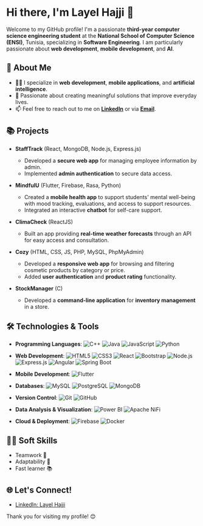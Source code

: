 # Hi there, I'm Layel Hajji 👋

Welcome to my GitHub profile! I'm a passionate **third-year computer science engineering student** at the **National School of Computer Science (ENSI)**, Tunisia, specializing in **Software Engineering**. I am particularly passionate about **web development**, **mobile development**, and **AI**. 

## 🚀 About Me
- 👩‍💻 I specialize in **web development**, **mobile applications**, and **artificial intelligence**. 
- 🧠 Passionate about creating meaningful solutions that improve everyday lives.
- 📫 Feel free to reach out to me on **[LinkedIn](https://www.linkedin.com/in/layelhajji)** or via **[Email](laiel.hajji@ensi-uma.tn)**.




## 📚 Projects
- **StaffTrack** (React, MongoDB, Node.js, Express.js)  
  - Developed a **secure web app** for managing employee information by admin.  
  - Implemented **admin authentication** to secure data access.

- **MindfulU** (Flutter, Firebase, Rasa, Python)  
  - Created a **mobile health app** to support students' mental well-being with mood tracking, evaluations, and access to support resources.  
  - Integrated an interactive **chatbot** for self-care support.

- **ClimaCheck** (ReactJS)  
  - Built an app providing **real-time weather forecasts** through an API for easy access and consultation.

- **Cozy** (HTML, CSS, JS, PHP, MySQL, PhpMyAdmin)  
  - Developed a **responsive web app** for browsing and filtering cosmetic products by category or price.  
  - Added **user authentication** and **product rating** functionality.

- **StockManager** (C)  
  - Developed a **command-line application** for **inventory management** in a store.

## 🛠️ Technologies & Tools

- **Programming Languages**: 
  ![C++](https://img.shields.io/badge/-C++-00599C?style=flat-square&logo=cplusplus&logoColor=white)
  ![Java](https://img.shields.io/badge/-Java-007396?style=flat-square&logo=java&logoColor=white)
  ![JavaScript](https://img.shields.io/badge/-JavaScript-F7DF1E?style=flat-square&logo=javascript&logoColor=black)
  ![Python](https://img.shields.io/badge/-Python-3776AB?style=flat-square&logo=python&logoColor=white)

- **Web Development**: 
  ![HTML5](https://img.shields.io/badge/-HTML5-E34F26?style=flat-square&logo=html5&logoColor=white)
  ![CSS3](https://img.shields.io/badge/-CSS3-1572B6?style=flat-square&logo=css3&logoColor=white)
  ![React](https://img.shields.io/badge/-React-61DAFB?style=flat-square&logo=react&logoColor=black)
  ![Bootstrap](https://img.shields.io/badge/-Bootstrap-563D7C?style=flat-square&logo=bootstrap&logoColor=white)
  ![Node.js](https://img.shields.io/badge/-Node.js-339933?style=flat-square&logo=node.js&logoColor=white)
  ![Express.js](https://img.shields.io/badge/-Express.js-000000?style=flat-square&logo=express&logoColor=white)
  ![Angular](https://img.shields.io/badge/-Angular-E23237?style=flat-square&logo=angular&logoColor=white)
  ![Spring Boot](https://img.shields.io/badge/-Spring%20Boot-6DB33F?style=flat-square&logo=spring-boot&logoColor=white)

- **Mobile Development**: 
  ![Flutter](https://img.shields.io/badge/-Flutter-02569B?style=flat-square&logo=flutter&logoColor=white)

- **Databases**: 
  ![MySQL](https://img.shields.io/badge/-MySQL-4479A1?style=flat-square&logo=mysql&logoColor=white)
  ![PostgreSQL](https://img.shields.io/badge/-PostgreSQL-336791?style=flat-square&logo=postgresql&logoColor=white)
  ![MongoDB](https://img.shields.io/badge/-MongoDB-47A248?style=flat-square&logo=mongodb&logoColor=white)

- **Version Control**: 
  ![Git](https://img.shields.io/badge/-Git-F05032?style=flat-square&logo=git&logoColor=white)
  ![GitHub](https://img.shields.io/badge/-GitHub-181717?style=flat-square&logo=github&logoColor=white)

- **Data Analysis & Visualization**: 
  ![Power BI](https://img.shields.io/badge/-Power%20BI-F2C811?style=flat-square&logo=powerbi&logoColor=black)
  ![Apache NiFi](https://img.shields.io/badge/-Apache%20NiFi-5E2B29?style=flat-square&logo=apache-nifi&logoColor=white)

- **Cloud & Deployment**: 
  ![Firebase](https://img.shields.io/badge/-Firebase-FFCA28?style=flat-square&logo=firebase&logoColor=black)
  ![Docker](https://img.shields.io/badge/-Docker-2496ED?style=flat-square&logo=docker&logoColor=white)


## 🧑‍💼 Soft Skills
- Teamwork 🤝
- Adaptability 🔄
- Fast learner 📚

## 🌐 Let's Connect!
- [LinkedIn: Layel Hajji](https://www.linkedin.com/in/layelhajji)

Thank you for visiting my profile! 😊

